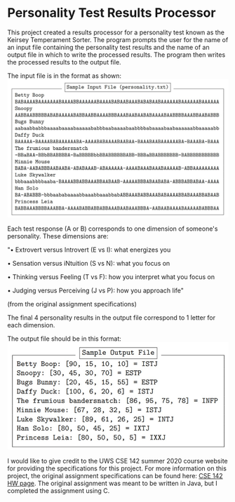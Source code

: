 # Personality Test Results Processor

This project created a results processor for a personality test known as the Keirsey Temperament Sorter. The program prompts the user for the name of an input file containing the personality test results and the name of an output file in which to write the processed results. The program then writes the processed results to the output file.

The input file is in the format as shown:
![Sample input file](https://github.com/leeway64/Personality-Test-Results-Processor/blob/main/Examples/Sample%20Input%20File.jpg)

Each test response (A or B) corresponds to one dimension of someone's personality. These dimensions are:

"• Extrovert versus Introvert (E vs I): what energizes you

• Sensation versus iNtuition (S vs N): what you focus on

• Thinking versus Feeling (T vs F): how you interpret what you focus on

• Judging versus Perceiving (J vs P): how you approach life"

(from the original assignment specifications)

The final 4 personality results in the output file correspond to 1 letter for each dimension.

The output file should be in this format:
![Sample output file](https://github.com/leeway64/Personality-Test-Results-Processor/blob/main/Examples/Sample%20Output%20File.jpg)

I would like to give credit to the UWS CSE 142 summer 2020 course website for providing the specifications for this project. For more information on this project, the original assignment specifications can be found here: [CSE 142 HW page](https://courses.cs.washington.edu/courses/cse142/20su/homework.html#a7). The original assignment was meant to be written in Java, but I completed the assignment using C.
